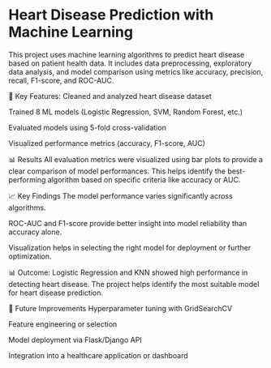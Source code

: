 # Heart Disease Prediction with Machine Learning
This project uses machine learning algorithms to predict heart disease based on patient health data. It includes data preprocessing, exploratory data analysis, and model comparison using metrics like accuracy, precision, recall, F1-score, and ROC-AUC.

🔧 Key Features:
Cleaned and analyzed heart disease dataset

Trained 8 ML models (Logistic Regression, SVM, Random Forest, etc.)

Evaluated models using 5-fold cross-validation

Visualized performance metrics (accuracy, F1-score, AUC)

📊 Results
All evaluation metrics were visualized using bar plots to provide a clear comparison of model performances. This helps identify the best-performing algorithm based on specific criteria like accuracy or AUC.

📈 Key Findings
The model performance varies significantly across algorithms.

ROC-AUC and F1-score provide better insight into model reliability than accuracy alone.

Visualization helps in selecting the right model for deployment or further optimization.

📊 Outcome:
Logistic Regression and KNN showed high performance in detecting heart disease. The project helps identify the most suitable model for heart disease prediction.

🚀 Future Improvements
Hyperparameter tuning with GridSearchCV

Feature engineering or selection

Model deployment via Flask/Django API

Integration into a healthcare application or dashboard
